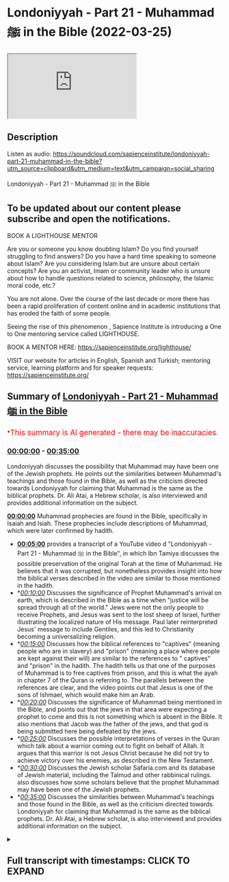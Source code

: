 # Londoniyyah - Part 21 - Muhammad ﷺ in the Bible (2022-03-25)

<iframe loading='lazy' src='https://www.youtube.com/embed/diCnJvtrpL4'></iframe>

## Description

Listen as audio: https://soundcloud.com/sapienceinstitute/londoniyyah-part-21-muhammad-in-the-bible?utm_source=clipboard&utm_medium=text&utm_campaign=social_sharing

Londoniyyah - Part 21 - Muhammad ﷺ in the Bible

To be updated about our content please subscribe and open the notifications.
----
BOOK A LIGHTHOUSE MENTOR

Are you or someone you know doubting Islam? Do you find yourself struggling to find answers?  Do you have a hard time speaking to someone about Islam?  Are you considering Islam but are unsure about certain concepts?  Are you an activist, Imam or community leader who is unsure about how to handle questions related to science, philosophy, the Islamic moral code, etc.?

You are not alone.  Over the course of the last decade or more there has been a rapid proliferation of content online and in academic institutions that has eroded the faith of some people.

Seeing the rise of  this phenomenon , Sapience Institute is introducing a One to One mentoring service called LIGHTHOUSE.

BOOK A MENTOR HERE: https://sapienceinstitute.org/lighthouse/

VISIT our website for articles in English, Spanish and Turkish; mentoring service, learning platform and for speaker requests: https://sapienceinstitute.org/

## Summary of [Londoniyyah - Part 21 - Muhammad ﷺ in the Bible](https://www.youtube.com/watch?v=diCnJvtrpL4)


*<span style="color:red; font-size:125%">This summary is AI generated - there may be inaccuracies</span>.

### [00:00:00](https://www.youtube.com/watch?v=diCnJvtrpL4&t=0) - [00:35:00](https://www.youtube.com/watch?v=diCnJvtrpL4&t=2100)

 Londoniyyah discusses the possibility that Muhammad may have been one of the Jewish prophets. He points out the similarities between Muhammad's teachings and those found in the Bible, as well as the criticism directed towards Londoniyyah for claiming that Muhammad is the same as the biblical prophets. Dr. Ali Atai, a Hebrew scholar, is also interviewed and provides additional information on the subject.

**[00:00:00](https://www.youtube.com/watch?v=diCnJvtrpL4&t=0)**  Muhammad prophecies are found in the Bible, specifically in Isaiah and Isiah. These prophecies include descriptions of Muhammad, which were later confirmed by hadith.
* **[00:05:00](https://www.youtube.com/watch?v=diCnJvtrpL4&t=300)**  provides a transcript of a YouTube video d "Londoniyyah - Part 21 - Muhammad ﷺ in the Bible", in which Ibn Tamiya discusses the possible preservation of the original Torah at the time of Muhammad. He believes that it was corrupted, but nonetheless provides insight into how the biblical verses described in the video are similar to those mentioned in the hadith.
* **[00:10:00](https://www.youtube.com/watch?v=diCnJvtrpL4&t=600)* Discusses the significance of Prophet Muhammad's arrival on earth, which is described in the Bible as a time when "justice will be spread through all of the world." Jews were not the only people to receive Prophets, and Jesus was sent to the lost sheep of Israel, further illustrating the localized nature of His message. Paul later reinterpreted Jesus' message to include Gentiles, and this led to Christianity becoming a universalizing religion.
* **[00:15:00](https://www.youtube.com/watch?v=diCnJvtrpL4&t=900)* Discusses how the biblical references to "captives" (meaning people who are in slavery) and "prison" (meaning a place where people are kept against their will) are similar to the references to " captives" and "prison" in the hadith. The hadith tells us that one of the purposes of Muhammad is to free captives from prison, and this is what the ayah in chapter 7 of the Quran is referring to. The parallels between the references are clear, and the video points out that Jesus is one of the sons of Ishmael, which would make him an Arab.
* **[00:20:00](https://www.youtube.com/watch?v=diCnJvtrpL4&t=1200)* Discusses the significance of Muhammad being mentioned in the Bible, and points out that the jews in that area were expecting a prophet to come and this is not something which is absent in the Bible. It also mentions that Jacob was the father of the jews, and that god is being submitted here being defeated by the jews.
* **[00:25:00](https://www.youtube.com/watch?v=diCnJvtrpL4&t=1500)* Discusses the possible interpretations of verses in the Quran which talk about a warrior coming out to fight on behalf of Allah. It argues that this warrior is not Jesus Christ because he did not try to achieve victory over his enemies, as described in the New Testament.
* **[00:30:00](https://www.youtube.com/watch?v=diCnJvtrpL4&t=1800)* Discusses the Jewish scholar Safaria.com and its database of Jewish material, including the Talmud and other rabbinical rulings.  also discusses how some scholars believe that the prophet Muhammad may have been one of the Jewish prophets.
* **[00:35:00](https://www.youtube.com/watch?v=diCnJvtrpL4&t=2100)* Discusses the similarities between Muhammad's teachings and those found in the Bible, as well as the criticism directed towards Londoniyyah for claiming that Muhammad is the same as the biblical prophets. Dr. Ali Atai, a Hebrew scholar, is also interviewed and provides additional information on the subject.

<details><summary><h2>Full transcript with timestamps: CLICK TO EXPAND</h2></summary>

[0:00:13](https://youtu.be/diCnJvtrpL4?t=13) how is everyone doing this is the ninth  
[0:00:15](https://youtu.be/diCnJvtrpL4?t=15) session and we're going to be talking  
[0:00:16](https://youtu.be/diCnJvtrpL4?t=16) something about something very important  
[0:00:17](https://youtu.be/diCnJvtrpL4?t=17) which is about the prophecies  
[0:00:20](https://youtu.be/diCnJvtrpL4?t=20) of  
[0:00:21](https://youtu.be/diCnJvtrpL4?t=21) the prophet  
[0:00:22](https://youtu.be/diCnJvtrpL4?t=22) muhammad that can be found in the bible  
[0:00:26](https://youtu.be/diCnJvtrpL4?t=26) before i do that i'm going to leave it  
[0:00:27](https://youtu.be/diCnJvtrpL4?t=27) to aquatic to  
[0:00:57](https://youtu.be/diCnJvtrpL4?t=57) right so in this poem  
[0:00:59](https://youtu.be/diCnJvtrpL4?t=59) uh the the  
[0:01:01](https://youtu.be/diCnJvtrpL4?t=61) the novel basically mentions the  
[0:01:03](https://youtu.be/diCnJvtrpL4?t=63) basically mentions  
[0:01:05](https://youtu.be/diCnJvtrpL4?t=65) uh  
[0:01:06](https://youtu.be/diCnJvtrpL4?t=66) which in arabic is  
[0:01:08](https://youtu.be/diCnJvtrpL4?t=68) basically the book of isaiah  
[0:01:11](https://youtu.be/diCnJvtrpL4?t=71) and the book of isaiah potentially is  
[0:01:13](https://youtu.be/diCnJvtrpL4?t=73) the most clear or clear of what we have  
[0:01:15](https://youtu.be/diCnJvtrpL4?t=75) today  
[0:01:17](https://youtu.be/diCnJvtrpL4?t=77) in uh in terms of  
[0:01:19](https://youtu.be/diCnJvtrpL4?t=79) the 42nd chapter of isaiah in terms of  
[0:01:22](https://youtu.be/diCnJvtrpL4?t=82) predictions  
[0:01:23](https://youtu.be/diCnJvtrpL4?t=83) or mentioning  
[0:01:25](https://youtu.be/diCnJvtrpL4?t=85) of a prophet that's going to come in the  
[0:01:26](https://youtu.be/diCnJvtrpL4?t=86) future  
[0:01:27](https://youtu.be/diCnJvtrpL4?t=87) and when we go through it and we will go  
[0:01:29](https://youtu.be/diCnJvtrpL4?t=89) through it it's going to be clear to us  
[0:01:31](https://youtu.be/diCnJvtrpL4?t=91) that the  
[0:01:33](https://youtu.be/diCnJvtrpL4?t=93) descriptions  
[0:01:34](https://youtu.be/diCnJvtrpL4?t=94) are of  
[0:01:35](https://youtu.be/diCnJvtrpL4?t=95) uh none other than the prophet muhammad  
[0:01:38](https://youtu.be/diCnJvtrpL4?t=98) but before we do so i think it will be  
[0:01:40](https://youtu.be/diCnJvtrpL4?t=100) befitting  
[0:01:41](https://youtu.be/diCnJvtrpL4?t=101) to have some recite  
[0:01:44](https://youtu.be/diCnJvtrpL4?t=104) chapter 7 157  
[0:01:46](https://youtu.be/diCnJvtrpL4?t=106) which is a key ayah in the quran  
[0:01:49](https://youtu.be/diCnJvtrpL4?t=109) which mentions some points which we  
[0:01:51](https://youtu.be/diCnJvtrpL4?t=111) should also pay attention to so this is  
[0:01:53](https://youtu.be/diCnJvtrpL4?t=113) chapter 7 verse 157  
[0:02:46](https://youtu.be/diCnJvtrpL4?t=166) my  
[0:02:50](https://youtu.be/diCnJvtrpL4?t=170) so i'm going to quickly read a  
[0:02:51](https://youtu.be/diCnJvtrpL4?t=171) translation of that  
[0:02:53](https://youtu.be/diCnJvtrpL4?t=173) uh they are the ones who follow the  
[0:02:55](https://youtu.be/diCnJvtrpL4?t=175) messenger the unlettered prophet  
[0:02:57](https://youtu.be/diCnJvtrpL4?t=177) whose description they found in the  
[0:02:59](https://youtu.be/diCnJvtrpL4?t=179) torah and the injil the gospel he  
[0:03:01](https://youtu.be/diCnJvtrpL4?t=181) commands them to do good and forbids  
[0:03:03](https://youtu.be/diCnJvtrpL4?t=183) them from evil permits for them what is  
[0:03:05](https://youtu.be/diCnJvtrpL4?t=185) lawful and forbids to them  
[0:03:07](https://youtu.be/diCnJvtrpL4?t=187) what is impure and relieves them from  
[0:03:09](https://youtu.be/diCnJvtrpL4?t=189) the burdens  
[0:03:11](https://youtu.be/diCnJvtrpL4?t=191) and the shackles that  
[0:03:13](https://youtu.be/diCnJvtrpL4?t=193) that  
[0:03:13](https://youtu.be/diCnJvtrpL4?t=193) bound them  
[0:03:15](https://youtu.be/diCnJvtrpL4?t=195) only those who believe in him honor and  
[0:03:17](https://youtu.be/diCnJvtrpL4?t=197) support him and follow the light sent  
[0:03:19](https://youtu.be/diCnJvtrpL4?t=199) down to him will be successful  
[0:03:24](https://youtu.be/diCnJvtrpL4?t=204) now interestingly and this is in the  
[0:03:25](https://youtu.be/diCnJvtrpL4?t=205) next slide  
[0:03:27](https://youtu.be/diCnJvtrpL4?t=207) there is actually a hadith on this  
[0:03:30](https://youtu.be/diCnJvtrpL4?t=210) matter and this hadith is in bukhari  
[0:03:33](https://youtu.be/diCnJvtrpL4?t=213) and it's narrated as you can see  
[0:03:36](https://youtu.be/diCnJvtrpL4?t=216) by  
[0:03:41](https://youtu.be/diCnJvtrpL4?t=221) as you can see here  
[0:03:43](https://youtu.be/diCnJvtrpL4?t=223) oh sorry yes  
[0:03:45](https://youtu.be/diCnJvtrpL4?t=225) and here i'm going to read the english  
[0:03:49](https://youtu.be/diCnJvtrpL4?t=229) it says  
[0:03:50](https://youtu.be/diCnJvtrpL4?t=230) that he narrates that tell me about the  
[0:03:52](https://youtu.be/diCnJvtrpL4?t=232) description of allah's messenger  
[0:03:54](https://youtu.be/diCnJvtrpL4?t=234) which is mentioned in the torah  
[0:03:57](https://youtu.be/diCnJvtrpL4?t=237) he replied yes by allah he is described  
[0:03:59](https://youtu.be/diCnJvtrpL4?t=239) in the torah with some of the qualities  
[0:04:01](https://youtu.be/diCnJvtrpL4?t=241) attributed to him in the quran as  
[0:04:04](https://youtu.be/diCnJvtrpL4?t=244) follows  
[0:04:05](https://youtu.be/diCnJvtrpL4?t=245) now bear in mind  
[0:04:07](https://youtu.be/diCnJvtrpL4?t=247) that the books that we have now the old  
[0:04:09](https://youtu.be/diCnJvtrpL4?t=249) testament or what is referred to as  
[0:04:10](https://youtu.be/diCnJvtrpL4?t=250) torah or the first five books  
[0:04:13](https://youtu.be/diCnJvtrpL4?t=253) they have undergone significant revision  
[0:04:15](https://youtu.be/diCnJvtrpL4?t=255) there has been manuscripts that have  
[0:04:17](https://youtu.be/diCnJvtrpL4?t=257) been found there have been changes that  
[0:04:19](https://youtu.be/diCnJvtrpL4?t=259) have been made and that's  
[0:04:20](https://youtu.be/diCnJvtrpL4?t=260) an open secret now it doesn't require  
[0:04:23](https://youtu.be/diCnJvtrpL4?t=263) too much discussion  
[0:04:25](https://youtu.be/diCnJvtrpL4?t=265) only someone who is a religious fanatic  
[0:04:27](https://youtu.be/diCnJvtrpL4?t=267) or blind to the evidence would think  
[0:04:29](https://youtu.be/diCnJvtrpL4?t=269) anything other than this  
[0:04:32](https://youtu.be/diCnJvtrpL4?t=272) for example the masoretic text which  
[0:04:34](https://youtu.be/diCnJvtrpL4?t=274) many of the  
[0:04:36](https://youtu.be/diCnJvtrpL4?t=276) the old testament is very much of the  
[0:04:37](https://youtu.be/diCnJvtrpL4?t=277) old testament translations are based on  
[0:04:40](https://youtu.be/diCnJvtrpL4?t=280) underwent significant transformation  
[0:04:42](https://youtu.be/diCnJvtrpL4?t=282) when they found the dead sea scrolls  
[0:04:44](https://youtu.be/diCnJvtrpL4?t=284) in  
[0:04:45](https://youtu.be/diCnJvtrpL4?t=285) the last 60 70 years whenever it was  
[0:04:46](https://youtu.be/diCnJvtrpL4?t=286) they funded as these girls and so when  
[0:04:48](https://youtu.be/diCnJvtrpL4?t=288) they now the old testament translations  
[0:04:51](https://youtu.be/diCnJvtrpL4?t=291) make a decision for what goes in and  
[0:04:53](https://youtu.be/diCnJvtrpL4?t=293) what is to be excluded from the old  
[0:04:54](https://youtu.be/diCnJvtrpL4?t=294) testament they decide whether it's going  
[0:04:56](https://youtu.be/diCnJvtrpL4?t=296) to be the masoretic text or whether it's  
[0:04:59](https://youtu.be/diCnJvtrpL4?t=299) going to be the dead sea scrolls and or  
[0:05:01](https://youtu.be/diCnJvtrpL4?t=301) if it's going to be the septuagint and  
[0:05:03](https://youtu.be/diCnJvtrpL4?t=303) for those who don't know the septuagint  
[0:05:05](https://youtu.be/diCnJvtrpL4?t=305) is a greek translation of the old  
[0:05:07](https://youtu.be/diCnJvtrpL4?t=307) testament  
[0:05:08](https://youtu.be/diCnJvtrpL4?t=308) now you may ask what was a greek  
[0:05:10](https://youtu.be/diCnJvtrpL4?t=310) translation of the old testament doing  
[0:05:12](https://youtu.be/diCnJvtrpL4?t=312) as one of the primary sources for trying  
[0:05:14](https://youtu.be/diCnJvtrpL4?t=314) to find out what the old testament is  
[0:05:17](https://youtu.be/diCnJvtrpL4?t=317) they consider it one of the most  
[0:05:19](https://youtu.be/diCnJvtrpL4?t=319) important and primary sources and in  
[0:05:22](https://youtu.be/diCnJvtrpL4?t=322) fact what they have to do is translate  
[0:05:23](https://youtu.be/diCnJvtrpL4?t=323) it into hebrew so there's a translation  
[0:05:25](https://youtu.be/diCnJvtrpL4?t=325) process  
[0:05:27](https://youtu.be/diCnJvtrpL4?t=327) and it's not inconceivable to think that  
[0:05:29](https://youtu.be/diCnJvtrpL4?t=329) they would actually prefer a septuagint  
[0:05:31](https://youtu.be/diCnJvtrpL4?t=331) translation  
[0:05:33](https://youtu.be/diCnJvtrpL4?t=333) over and above for example a dead sea  
[0:05:35](https://youtu.be/diCnJvtrpL4?t=335) manuscript translation it's that's that  
[0:05:37](https://youtu.be/diCnJvtrpL4?t=337) has happened that does happen  
[0:05:39](https://youtu.be/diCnJvtrpL4?t=339) and so many of the times you maybe a  
[0:05:41](https://youtu.be/diCnJvtrpL4?t=341) section of the bible will depend  
[0:05:44](https://youtu.be/diCnJvtrpL4?t=344) entirely on  
[0:05:45](https://youtu.be/diCnJvtrpL4?t=345) a translation of a he of of a text from  
[0:05:49](https://youtu.be/diCnJvtrpL4?t=349) the greek into the hebrew so this is the  
[0:05:51](https://youtu.be/diCnJvtrpL4?t=351) kind of thing we are dealing with  
[0:05:53](https://youtu.be/diCnJvtrpL4?t=353) we are not dealing with a book that has  
[0:05:55](https://youtu.be/diCnJvtrpL4?t=355) been preserved  
[0:05:56](https://youtu.be/diCnJvtrpL4?t=356) and so at the time of the prophet  
[0:06:02](https://youtu.be/diCnJvtrpL4?t=362) it's important to know  
[0:06:03](https://youtu.be/diCnJvtrpL4?t=363) that what they what they were reading  
[0:06:05](https://youtu.be/diCnJvtrpL4?t=365) then is different to what we're reading  
[0:06:06](https://youtu.be/diCnJvtrpL4?t=366) now and ibn tamiya believes in his hijab  
[0:06:10](https://youtu.be/diCnJvtrpL4?t=370) uh  
[0:06:11](https://youtu.be/diCnJvtrpL4?t=371) his major work on on kind of comparative  
[0:06:14](https://youtu.be/diCnJvtrpL4?t=374) religion  
[0:06:15](https://youtu.be/diCnJvtrpL4?t=375) he believes actually and this is a  
[0:06:16](https://youtu.be/diCnJvtrpL4?t=376) minority opinion  
[0:06:18](https://youtu.be/diCnJvtrpL4?t=378) it is a minority opinion that the torah  
[0:06:20](https://youtu.be/diCnJvtrpL4?t=380) in its original form was actually  
[0:06:22](https://youtu.be/diCnJvtrpL4?t=382) preserved at the time of the prophet he  
[0:06:25](https://youtu.be/diCnJvtrpL4?t=385) believes that whereas in hajjar and  
[0:06:27](https://youtu.be/diCnJvtrpL4?t=387) others they disagree with that and  
[0:06:29](https://youtu.be/diCnJvtrpL4?t=389) they show that actually it has been  
[0:06:31](https://youtu.be/diCnJvtrpL4?t=391) uh you know corrupted and so on  
[0:06:35](https://youtu.be/diCnJvtrpL4?t=395) so this is the relevance because you'd  
[0:06:36](https://youtu.be/diCnJvtrpL4?t=396) be thinking okay why why is he  
[0:06:37](https://youtu.be/diCnJvtrpL4?t=397) mentioning what's in the torah if they  
[0:06:39](https://youtu.be/diCnJvtrpL4?t=399) told us  
[0:06:40](https://youtu.be/diCnJvtrpL4?t=400) if it's corrupted  
[0:06:42](https://youtu.be/diCnJvtrpL4?t=402) there's two ways of answering that  
[0:06:43](https://youtu.be/diCnJvtrpL4?t=403) question if you go with the majority  
[0:06:44](https://youtu.be/diCnJvtrpL4?t=404) opinions because a that part of the  
[0:06:46](https://youtu.be/diCnJvtrpL4?t=406) torah would not be maharaf  
[0:06:49](https://youtu.be/diCnJvtrpL4?t=409) and or be  
[0:06:50](https://youtu.be/diCnJvtrpL4?t=410) that actually the torah would not have  
[0:06:52](https://youtu.be/diCnJvtrpL4?t=412) been muhammad couldn't see me at that  
[0:06:53](https://youtu.be/diCnJvtrpL4?t=413) time which is corrupted  
[0:06:55](https://youtu.be/diCnJvtrpL4?t=415) in either event it's not a problem for  
[0:06:57](https://youtu.be/diCnJvtrpL4?t=417) us what isn't what is interesting about  
[0:06:59](https://youtu.be/diCnJvtrpL4?t=419) this is that now you have this companion  
[0:07:03](https://youtu.be/diCnJvtrpL4?t=423) telling us what he is reading from the  
[0:07:04](https://youtu.be/diCnJvtrpL4?t=424) torah  
[0:07:05](https://youtu.be/diCnJvtrpL4?t=425) at the time of the prophet  
[0:07:10](https://youtu.be/diCnJvtrpL4?t=430) he said he replied yes by allah he is  
[0:07:12](https://youtu.be/diCnJvtrpL4?t=432) describing the torah with some of the  
[0:07:14](https://youtu.be/diCnJvtrpL4?t=434) qualities attributed to him in the quran  
[0:07:16](https://youtu.be/diCnJvtrpL4?t=436) as follows oh prophet we have sent you  
[0:07:18](https://youtu.be/diCnJvtrpL4?t=438) as a witness  
[0:07:19](https://youtu.be/diCnJvtrpL4?t=439) for allah's true religion and the giver  
[0:07:21](https://youtu.be/diCnJvtrpL4?t=441) of glad tidings  
[0:07:23](https://youtu.be/diCnJvtrpL4?t=443) to the faithful believers and of warner  
[0:07:25](https://youtu.be/diCnJvtrpL4?t=445) to the unbelievers and a guardian of the  
[0:07:27](https://youtu.be/diCnJvtrpL4?t=447) illiterates you are my slave and i am  
[0:07:30](https://youtu.be/diCnJvtrpL4?t=450) and my messenger okay  
[0:07:33](https://youtu.be/diCnJvtrpL4?t=453) i have named you el mota  
[0:07:35](https://youtu.be/diCnJvtrpL4?t=455) or the one one who depends upon allah  
[0:07:38](https://youtu.be/diCnJvtrpL4?t=458) you are neither discourteous harsh  
[0:07:41](https://youtu.be/diCnJvtrpL4?t=461) nor a noisemaker in the markets and you  
[0:07:43](https://youtu.be/diCnJvtrpL4?t=463) do not do evil to those who do evil to  
[0:07:46](https://youtu.be/diCnJvtrpL4?t=466) you but you deal with them  
[0:07:48](https://youtu.be/diCnJvtrpL4?t=468) with forgiveness  
[0:07:50](https://youtu.be/diCnJvtrpL4?t=470) and kindness  
[0:07:52](https://youtu.be/diCnJvtrpL4?t=472) allah will not let him the prophet die  
[0:07:54](https://youtu.be/diCnJvtrpL4?t=474) till he makes straight the crooked  
[0:07:55](https://youtu.be/diCnJvtrpL4?t=475) people by making them say non has the  
[0:07:58](https://youtu.be/diCnJvtrpL4?t=478) right to be worshipped by allah  
[0:08:01](https://youtu.be/diCnJvtrpL4?t=481) with which  
[0:08:02](https://youtu.be/diCnJvtrpL4?t=482) will be open blind eyes and deaf ears  
[0:08:04](https://youtu.be/diCnJvtrpL4?t=484) and enveloped hearts now interesting  
[0:08:06](https://youtu.be/diCnJvtrpL4?t=486) because  
[0:08:07](https://youtu.be/diCnJvtrpL4?t=487) we are going to read now the biblical  
[0:08:09](https://youtu.be/diCnJvtrpL4?t=489) verses  
[0:08:11](https://youtu.be/diCnJvtrpL4?t=491) and they're there in the slides but i'm  
[0:08:12](https://youtu.be/diCnJvtrpL4?t=492) going to read them  
[0:08:13](https://youtu.be/diCnJvtrpL4?t=493) myself  
[0:08:14](https://youtu.be/diCnJvtrpL4?t=494) and i want you to just think about those  
[0:08:16](https://youtu.be/diCnJvtrpL4?t=496) those are the descriptions that i  
[0:08:18](https://youtu.be/diCnJvtrpL4?t=498) mentioned the hadith whilst now we read  
[0:08:22](https://youtu.be/diCnJvtrpL4?t=502) isaiah chapter 42.  
[0:08:29](https://youtu.be/diCnJvtrpL4?t=509) here is my servant whom i uphold  
[0:08:33](https://youtu.be/diCnJvtrpL4?t=513) my chosen one in whom i delight  
[0:08:37](https://youtu.be/diCnJvtrpL4?t=517) i will put my spirit on him and he will  
[0:08:39](https://youtu.be/diCnJvtrpL4?t=519) bring justice to the nations  
[0:08:42](https://youtu.be/diCnJvtrpL4?t=522) he will not shout or cry out or raise  
[0:08:44](https://youtu.be/diCnJvtrpL4?t=524) his voice in the streets what does that  
[0:08:46](https://youtu.be/diCnJvtrpL4?t=526) remind you of  
[0:08:47](https://youtu.be/diCnJvtrpL4?t=527) the hadith  
[0:08:48](https://youtu.be/diCnJvtrpL4?t=528) we just read yeah  
[0:08:50](https://youtu.be/diCnJvtrpL4?t=530) and bear in mind also that not shouting  
[0:08:52](https://youtu.be/diCnJvtrpL4?t=532) and crying out is something which is in  
[0:08:53](https://youtu.be/diCnJvtrpL4?t=533) the quran  
[0:08:55](https://youtu.be/diCnJvtrpL4?t=535) in the ankle  
[0:08:58](https://youtu.be/diCnJvtrpL4?t=538) which is  
[0:09:00](https://youtu.be/diCnJvtrpL4?t=540) when lokman was giving advice to his son  
[0:09:02](https://youtu.be/diCnJvtrpL4?t=542) he said that the worst of voices are the  
[0:09:03](https://youtu.be/diCnJvtrpL4?t=543) voices of  
[0:09:05](https://youtu.be/diCnJvtrpL4?t=545) you know the donkeys so don't raise your  
[0:09:08](https://youtu.be/diCnJvtrpL4?t=548) voice too much don't shout  
[0:09:10](https://youtu.be/diCnJvtrpL4?t=550) don't shout out  
[0:09:14](https://youtu.be/diCnJvtrpL4?t=554) a bruised reed he will not break and a  
[0:09:17](https://youtu.be/diCnJvtrpL4?t=557) smoldering wick he will not snuff out  
[0:09:20](https://youtu.be/diCnJvtrpL4?t=560) in faithfulness he will bring forth  
[0:09:21](https://youtu.be/diCnJvtrpL4?t=561) justice  
[0:09:23](https://youtu.be/diCnJvtrpL4?t=563) he will not he will not falter or be  
[0:09:25](https://youtu.be/diCnJvtrpL4?t=565) discouraged till he establish justice on  
[0:09:28](https://youtu.be/diCnJvtrpL4?t=568) earth  
[0:09:30](https://youtu.be/diCnJvtrpL4?t=570) now this is interesting  
[0:09:32](https://youtu.be/diCnJvtrpL4?t=572) because the word  
[0:09:35](https://youtu.be/diCnJvtrpL4?t=575) in the hebrew language  
[0:09:37](https://youtu.be/diCnJvtrpL4?t=577) which means the earth  
[0:09:38](https://youtu.be/diCnJvtrpL4?t=578) it's not something specific  
[0:09:41](https://youtu.be/diCnJvtrpL4?t=581) here it's uh  
[0:09:43](https://youtu.be/diCnJvtrpL4?t=583) it's indefinite  
[0:09:45](https://youtu.be/diCnJvtrpL4?t=585) it's talking about the entire earth  
[0:09:48](https://youtu.be/diCnJvtrpL4?t=588) in fact and we know that jewish  
[0:09:50](https://youtu.be/diCnJvtrpL4?t=590) tradition says that actually  
[0:09:52](https://youtu.be/diCnJvtrpL4?t=592) prophethood was only sent to  
[0:09:54](https://youtu.be/diCnJvtrpL4?t=594) the jews  
[0:09:55](https://youtu.be/diCnJvtrpL4?t=595) so this this person who who's obviously  
[0:09:57](https://youtu.be/diCnJvtrpL4?t=597) being described here  
[0:09:59](https://youtu.be/diCnJvtrpL4?t=599) he's going to come not to the jewish  
[0:10:01](https://youtu.be/diCnJvtrpL4?t=601) people or the children of israel he's  
[0:10:02](https://youtu.be/diCnJvtrpL4?t=602) going to come to all of the world and  
[0:10:04](https://youtu.be/diCnJvtrpL4?t=604) he's going to try and spread justice  
[0:10:05](https://youtu.be/diCnJvtrpL4?t=605) through all of the world  
[0:10:07](https://youtu.be/diCnJvtrpL4?t=607) and this is extremely significant  
[0:10:10](https://youtu.be/diCnJvtrpL4?t=610) he will not be he will not falter or be  
[0:10:11](https://youtu.be/diCnJvtrpL4?t=611) discouraged till he establish  
[0:10:13](https://youtu.be/diCnJvtrpL4?t=613) establishes justice on the earth  
[0:10:15](https://youtu.be/diCnJvtrpL4?t=615) in his law the islands will put their  
[0:10:17](https://youtu.be/diCnJvtrpL4?t=617) help  
[0:10:18](https://youtu.be/diCnJvtrpL4?t=618) the islands and this is plural now  
[0:10:23](https://youtu.be/diCnJvtrpL4?t=623) this is what god the lord says he who  
[0:10:25](https://youtu.be/diCnJvtrpL4?t=625) created the heavens and the and  
[0:10:27](https://youtu.be/diCnJvtrpL4?t=627) the earth  
[0:10:29](https://youtu.be/diCnJvtrpL4?t=629) sorry he who created the heavens and  
[0:10:31](https://youtu.be/diCnJvtrpL4?t=631) stretched them out he who spread out the  
[0:10:33](https://youtu.be/diCnJvtrpL4?t=633) earth and all that comes out of it  
[0:10:35](https://youtu.be/diCnJvtrpL4?t=635) who gives breath to its people and life  
[0:10:38](https://youtu.be/diCnJvtrpL4?t=638) to those who walk on it  
[0:10:40](https://youtu.be/diCnJvtrpL4?t=640) i the lord and this kind of language is  
[0:10:41](https://youtu.be/diCnJvtrpL4?t=641) similar to what you find in the quran  
[0:10:45](https://youtu.be/diCnJvtrpL4?t=645) you know  
[0:10:49](https://youtu.be/diCnJvtrpL4?t=649) i the lord have called you in  
[0:10:51](https://youtu.be/diCnJvtrpL4?t=651) righteousness i will hold of your hand i  
[0:10:54](https://youtu.be/diCnJvtrpL4?t=654) will keep you and will make you to to be  
[0:10:57](https://youtu.be/diCnJvtrpL4?t=657) a covenant for the people and the light  
[0:10:59](https://youtu.be/diCnJvtrpL4?t=659) for the gentiles  
[0:11:01](https://youtu.be/diCnJvtrpL4?t=661) now the gentiles are non-jews  
[0:11:05](https://youtu.be/diCnJvtrpL4?t=665) very interestingly  
[0:11:09](https://youtu.be/diCnJvtrpL4?t=669) first of all all jewish prophets were  
[0:11:11](https://youtu.be/diCnJvtrpL4?t=671) not sent as gentiles they were sent to  
[0:11:13](https://youtu.be/diCnJvtrpL4?t=673) the children of israel  
[0:11:15](https://youtu.be/diCnJvtrpL4?t=675) but even jesus for the for christians  
[0:11:17](https://youtu.be/diCnJvtrpL4?t=677) who want to say this is about jesus  
[0:11:19](https://youtu.be/diCnJvtrpL4?t=679) he wasn't sent to the gentiles he  
[0:11:22](https://youtu.be/diCnJvtrpL4?t=682) himself stated that he was sent to the  
[0:11:24](https://youtu.be/diCnJvtrpL4?t=684) lost sheep of israel a very famous  
[0:11:26](https://youtu.be/diCnJvtrpL4?t=686) narration i'm not sure if any of you  
[0:11:27](https://youtu.be/diCnJvtrpL4?t=687) know it and you should know this  
[0:11:28](https://youtu.be/diCnJvtrpL4?t=688) narration  
[0:11:30](https://youtu.be/diCnJvtrpL4?t=690) because it  
[0:11:31](https://youtu.be/diCnJvtrpL4?t=691) it's it's it's actually  
[0:11:33](https://youtu.be/diCnJvtrpL4?t=693) and we would say this definitely didn't  
[0:11:35](https://youtu.be/diCnJvtrpL4?t=695) happen  
[0:11:37](https://youtu.be/diCnJvtrpL4?t=697) but this indicates racism and  
[0:11:38](https://youtu.be/diCnJvtrpL4?t=698) discrimination  
[0:11:40](https://youtu.be/diCnJvtrpL4?t=700) uh a canaanite woman came to jesus  
[0:11:44](https://youtu.be/diCnJvtrpL4?t=704) in the bible the new testament now  
[0:11:47](https://youtu.be/diCnJvtrpL4?t=707) and she asked him to heal her  
[0:11:49](https://youtu.be/diCnJvtrpL4?t=709) and he says he doesn't he called her a  
[0:11:51](https://youtu.be/diCnJvtrpL4?t=711) dog basically  
[0:11:53](https://youtu.be/diCnJvtrpL4?t=713) you know  
[0:11:55](https://youtu.be/diCnJvtrpL4?t=715) after she begged him a little bit more  
[0:11:56](https://youtu.be/diCnJvtrpL4?t=716) he healed her  
[0:11:59](https://youtu.be/diCnJvtrpL4?t=719) and they say well that abra gets the  
[0:12:00](https://youtu.be/diCnJvtrpL4?t=720) first thing it doesn't abrogate anything  
[0:12:01](https://youtu.be/diCnJvtrpL4?t=721) he still called her a dog because she  
[0:12:03](https://youtu.be/diCnJvtrpL4?t=723) was a gentile she wasn't a jew  
[0:12:05](https://youtu.be/diCnJvtrpL4?t=725) and you could look at  
[0:12:06](https://youtu.be/diCnJvtrpL4?t=726) this very famous verse  
[0:12:09](https://youtu.be/diCnJvtrpL4?t=729) and jesus in the new testament said do  
[0:12:11](https://youtu.be/diCnJvtrpL4?t=731) not go in the way of the gentiles  
[0:12:13](https://youtu.be/diCnJvtrpL4?t=733) for i was only sent to the lost sheep of  
[0:12:15](https://youtu.be/diCnJvtrpL4?t=735) israel  
[0:12:16](https://youtu.be/diCnJvtrpL4?t=736) very clear and decisive verse it's only  
[0:12:19](https://youtu.be/diCnJvtrpL4?t=739) really  
[0:12:20](https://youtu.be/diCnJvtrpL4?t=740) when you look at the history of  
[0:12:22](https://youtu.be/diCnJvtrpL4?t=742) christianity  
[0:12:23](https://youtu.be/diCnJvtrpL4?t=743) when did christianity become a  
[0:12:24](https://youtu.be/diCnJvtrpL4?t=744) universalizing religion  
[0:12:27](https://youtu.be/diCnJvtrpL4?t=747) it became a universalizing religion  
[0:12:29](https://youtu.be/diCnJvtrpL4?t=749) when paul  
[0:12:30](https://youtu.be/diCnJvtrpL4?t=750) had an interpretation  
[0:12:32](https://youtu.be/diCnJvtrpL4?t=752) of christianity  
[0:12:34](https://youtu.be/diCnJvtrpL4?t=754) which was universalizing which was  
[0:12:37](https://youtu.be/diCnJvtrpL4?t=757) we'll go to the gentiles and so on  
[0:12:40](https://youtu.be/diCnJvtrpL4?t=760) but i'm not sure if you guys know who  
[0:12:42](https://youtu.be/diCnJvtrpL4?t=762) james is who knows who james is  
[0:12:43](https://youtu.be/diCnJvtrpL4?t=763) according to christians  
[0:12:46](https://youtu.be/diCnJvtrpL4?t=766) yeah the brother of jesus christ they  
[0:12:48](https://youtu.be/diCnJvtrpL4?t=768) believe he's the brother of jesus christ  
[0:12:50](https://youtu.be/diCnJvtrpL4?t=770) and james if you look at  
[0:12:53](https://youtu.be/diCnJvtrpL4?t=773) the books of  
[0:12:55](https://youtu.be/diCnJvtrpL4?t=775) he was supposedly written and so on  
[0:12:57](https://youtu.be/diCnJvtrpL4?t=777) he was firmly on the old covenant he  
[0:12:59](https://youtu.be/diCnJvtrpL4?t=779) firmly believed in the law or the jews  
[0:13:02](https://youtu.be/diCnJvtrpL4?t=782) today called the halacha he firmly  
[0:13:04](https://youtu.be/diCnJvtrpL4?t=784) believed in all that in fact  
[0:13:05](https://youtu.be/diCnJvtrpL4?t=785) he  
[0:13:06](https://youtu.be/diCnJvtrpL4?t=786) and we can go into this but he tested  
[0:13:08](https://youtu.be/diCnJvtrpL4?t=788) paul himself  
[0:13:11](https://youtu.be/diCnJvtrpL4?t=791) about things like circumcision i mean  
[0:13:12](https://youtu.be/diCnJvtrpL4?t=792) they were fighting each other for a  
[0:13:13](https://youtu.be/diCnJvtrpL4?t=793) circumcision  
[0:13:14](https://youtu.be/diCnJvtrpL4?t=794) you know he tested paul to see if he in  
[0:13:17](https://youtu.be/diCnJvtrpL4?t=797) fact believed in the law  
[0:13:19](https://youtu.be/diCnJvtrpL4?t=799) and paul  
[0:13:20](https://youtu.be/diCnJvtrpL4?t=800) replied that yes he believes in the law  
[0:13:22](https://youtu.be/diCnJvtrpL4?t=802) he believed that you know and he was he  
[0:13:24](https://youtu.be/diCnJvtrpL4?t=804) was lying actually because when you look  
[0:13:26](https://youtu.be/diCnJvtrpL4?t=806) at his books there's 13 books in the new  
[0:13:28](https://youtu.be/diCnJvtrpL4?t=808) testament attributed to paul  
[0:13:30](https://youtu.be/diCnJvtrpL4?t=810) all of them indicate that he wasn't he  
[0:13:31](https://youtu.be/diCnJvtrpL4?t=811) doesn't believe he believes in a new  
[0:13:33](https://youtu.be/diCnJvtrpL4?t=813) covenant he believes that jesus  
[0:13:36](https://youtu.be/diCnJvtrpL4?t=816) the fact that he died for the sins  
[0:13:38](https://youtu.be/diCnJvtrpL4?t=818) of humanity means that we don't have to  
[0:13:40](https://youtu.be/diCnJvtrpL4?t=820) abide by that law so he pretended  
[0:13:43](https://youtu.be/diCnJvtrpL4?t=823) when he was in front of james  
[0:13:45](https://youtu.be/diCnJvtrpL4?t=825) to abide by the law but when  
[0:13:47](https://youtu.be/diCnJvtrpL4?t=827) in his own teachings  
[0:13:50](https://youtu.be/diCnJvtrpL4?t=830) he uh  
[0:13:52](https://youtu.be/diCnJvtrpL4?t=832) he didn't abide by the law so the  
[0:13:53](https://youtu.be/diCnJvtrpL4?t=833) universalizing message of christianity  
[0:13:57](https://youtu.be/diCnJvtrpL4?t=837) was partly because of paul and then  
[0:14:00](https://youtu.be/diCnJvtrpL4?t=840) because of the roman empire when they  
[0:14:02](https://youtu.be/diCnJvtrpL4?t=842) when they took on christianity it  
[0:14:03](https://youtu.be/diCnJvtrpL4?t=843) couldn't be a localized religion for the  
[0:14:04](https://youtu.be/diCnJvtrpL4?t=844) jews it had to be something which was  
[0:14:06](https://youtu.be/diCnJvtrpL4?t=846) universalized for everyone otherwise  
[0:14:08](https://youtu.be/diCnJvtrpL4?t=848) policy could not be extracted from it  
[0:14:10](https://youtu.be/diCnJvtrpL4?t=850) and unity unity cannot be made from it  
[0:14:13](https://youtu.be/diCnJvtrpL4?t=853) but if you look at the explicit verses  
[0:14:17](https://youtu.be/diCnJvtrpL4?t=857) of the uh  
[0:14:19](https://youtu.be/diCnJvtrpL4?t=859) of of the bible you can easily make a  
[0:14:21](https://youtu.be/diCnJvtrpL4?t=861) case  
[0:14:22](https://youtu.be/diCnJvtrpL4?t=862) for the localized nature of the message  
[0:14:24](https://youtu.be/diCnJvtrpL4?t=864) of jesus himself do not go in the way of  
[0:14:27](https://youtu.be/diCnJvtrpL4?t=867) you know the gentiles for i was only  
[0:14:29](https://youtu.be/diCnJvtrpL4?t=869) sent to the lost sheep of israel  
[0:14:31](https://youtu.be/diCnJvtrpL4?t=871) but the fact that this is not jesus will  
[0:14:33](https://youtu.be/diCnJvtrpL4?t=873) become even more clear  
[0:14:35](https://youtu.be/diCnJvtrpL4?t=875) in the verses that follow  
[0:14:37](https://youtu.be/diCnJvtrpL4?t=877) he stated i the lord  
[0:14:40](https://youtu.be/diCnJvtrpL4?t=880) have called you in righteousness  
[0:14:42](https://youtu.be/diCnJvtrpL4?t=882) i will take hold of your hand i will  
[0:14:44](https://youtu.be/diCnJvtrpL4?t=884) keep you and will make you  
[0:14:46](https://youtu.be/diCnJvtrpL4?t=886) to be a covenant for the people and the  
[0:14:49](https://youtu.be/diCnJvtrpL4?t=889) light for the gentiles  
[0:14:50](https://youtu.be/diCnJvtrpL4?t=890) to open the to open eyes that's our  
[0:14:53](https://youtu.be/diCnJvtrpL4?t=893) blind and what does that remind you of  
[0:14:56](https://youtu.be/diCnJvtrpL4?t=896) to open eyes that are blind the  
[0:14:57](https://youtu.be/diCnJvtrpL4?t=897) christians will say this is you know  
[0:14:59](https://youtu.be/diCnJvtrpL4?t=899) this is jesus but what did we see in the  
[0:15:01](https://youtu.be/diCnJvtrpL4?t=901) hadith  
[0:15:02](https://youtu.be/diCnJvtrpL4?t=902) we saw this exact terminology  
[0:15:05](https://youtu.be/diCnJvtrpL4?t=905) who remembers what the hadith said  
[0:15:07](https://youtu.be/diCnJvtrpL4?t=907) yeah um  
[0:15:09](https://youtu.be/diCnJvtrpL4?t=909) which will be opened blind eyes and  
[0:15:11](https://youtu.be/diCnJvtrpL4?t=911) death is and enveloped hearts  
[0:15:16](https://youtu.be/diCnJvtrpL4?t=916) exactly to open eyes  
[0:15:19](https://youtu.be/diCnJvtrpL4?t=919) that are blind  
[0:15:21](https://youtu.be/diCnJvtrpL4?t=921) to free captives from prison and to  
[0:15:24](https://youtu.be/diCnJvtrpL4?t=924) release them from the dungeon what does  
[0:15:27](https://youtu.be/diCnJvtrpL4?t=927) that remind you of  
[0:15:31](https://youtu.be/diCnJvtrpL4?t=931) not the hadith but something even  
[0:15:38](https://youtu.be/diCnJvtrpL4?t=938) clearer this this sentence here says  
[0:15:43](https://youtu.be/diCnJvtrpL4?t=943) to free captives from prison  
[0:15:50](https://youtu.be/diCnJvtrpL4?t=950) say again slavery  
[0:15:52](https://youtu.be/diCnJvtrpL4?t=952) this is captive so it could be uh yeah  
[0:15:55](https://youtu.be/diCnJvtrpL4?t=955) any prisoners  
[0:15:56](https://youtu.be/diCnJvtrpL4?t=956) uh the congress  
[0:15:59](https://youtu.be/diCnJvtrpL4?t=959) no  
[0:15:59](https://youtu.be/diCnJvtrpL4?t=959) what did we just read in the beginning  
[0:16:01](https://youtu.be/diCnJvtrpL4?t=961) of the uh  
[0:16:02](https://youtu.be/diCnJvtrpL4?t=962) thing  
[0:16:03](https://youtu.be/diCnJvtrpL4?t=963) in the surah in chapter 7 157  
[0:16:08](https://youtu.be/diCnJvtrpL4?t=968) can you go back to that  
[0:16:09](https://youtu.be/diCnJvtrpL4?t=969) can you go back to the translation of  
[0:16:11](https://youtu.be/diCnJvtrpL4?t=971) that  
[0:16:19](https://youtu.be/diCnJvtrpL4?t=979) okay yeah  
[0:16:33](https://youtu.be/diCnJvtrpL4?t=993) how is that  
[0:16:35](https://youtu.be/diCnJvtrpL4?t=995) and translated them from the burdens and  
[0:16:37](https://youtu.be/diCnJvtrpL4?t=997) the shackles that bound them beautiful  
[0:16:39](https://youtu.be/diCnJvtrpL4?t=999) so they were imprisoned they were in  
[0:16:41](https://youtu.be/diCnJvtrpL4?t=1001) shackles and then  
[0:16:43](https://youtu.be/diCnJvtrpL4?t=1003) they were made free from those shackles  
[0:16:45](https://youtu.be/diCnJvtrpL4?t=1005) so what do we find here we find here it  
[0:16:47](https://youtu.be/diCnJvtrpL4?t=1007) says  
[0:16:48](https://youtu.be/diCnJvtrpL4?t=1008) to open the eyes that are blind which is  
[0:16:49](https://youtu.be/diCnJvtrpL4?t=1009) in the hadith to free captives from  
[0:16:51](https://youtu.be/diCnJvtrpL4?t=1011) prison meaning to release them from the  
[0:16:53](https://youtu.be/diCnJvtrpL4?t=1013) shackles and release them from the  
[0:16:54](https://youtu.be/diCnJvtrpL4?t=1014) dungeon  
[0:16:56](https://youtu.be/diCnJvtrpL4?t=1016) okay so this is not okay there's not an  
[0:16:57](https://youtu.be/diCnJvtrpL4?t=1017) actual dungeon this metaphoric speech  
[0:17:02](https://youtu.be/diCnJvtrpL4?t=1022) those who sit in darkness so if if those  
[0:17:04](https://youtu.be/diCnJvtrpL4?t=1024) who are sitting in darkness that must  
[0:17:06](https://youtu.be/diCnJvtrpL4?t=1026) mean that the person that is coming must  
[0:17:08](https://youtu.be/diCnJvtrpL4?t=1028) be coming with what  
[0:17:10](https://youtu.be/diCnJvtrpL4?t=1030) like and what does the ayah continue to  
[0:17:12](https://youtu.be/diCnJvtrpL4?t=1032) say  
[0:17:26](https://youtu.be/diCnJvtrpL4?t=1046) right so so the following these people  
[0:17:28](https://youtu.be/diCnJvtrpL4?t=1048) that are in darkness in the dungeons are  
[0:17:30](https://youtu.be/diCnJvtrpL4?t=1050) now following a light  
[0:17:32](https://youtu.be/diCnJvtrpL4?t=1052) so the ayah is there  
[0:17:34](https://youtu.be/diCnJvtrpL4?t=1054) the hadith is that and now you have this  
[0:17:36](https://youtu.be/diCnJvtrpL4?t=1056) can you see the parallel so far  
[0:17:40](https://youtu.be/diCnJvtrpL4?t=1060) but the parallels become even more  
[0:17:42](https://youtu.be/diCnJvtrpL4?t=1062) clear when we continue he continues i am  
[0:17:46](https://youtu.be/diCnJvtrpL4?t=1066) the lord that is my name i will not give  
[0:17:49](https://youtu.be/diCnJvtrpL4?t=1069) my glory to another or praise to idols  
[0:17:52](https://youtu.be/diCnJvtrpL4?t=1072) see the former things that have taken  
[0:17:53](https://youtu.be/diCnJvtrpL4?t=1073) place and new things i declare  
[0:17:55](https://youtu.be/diCnJvtrpL4?t=1075) before they spring  
[0:17:57](https://youtu.be/diCnJvtrpL4?t=1077) into being so if before they speak into  
[0:17:59](https://youtu.be/diCnJvtrpL4?t=1079) being means this is about the present or  
[0:18:00](https://youtu.be/diCnJvtrpL4?t=1080) the future  
[0:18:02](https://youtu.be/diCnJvtrpL4?t=1082) future because this i announce them to  
[0:18:05](https://youtu.be/diCnJvtrpL4?t=1085) you he's going to announce the future  
[0:18:07](https://youtu.be/diCnJvtrpL4?t=1087) sing to the lord a new song  
[0:18:11](https://youtu.be/diCnJvtrpL4?t=1091) his praise from the ends of the earth  
[0:18:13](https://youtu.be/diCnJvtrpL4?t=1093) you who go down to the sea and all that  
[0:18:16](https://youtu.be/diCnJvtrpL4?t=1096) is in it  
[0:18:17](https://youtu.be/diCnJvtrpL4?t=1097) you islands and all who live in them  
[0:18:19](https://youtu.be/diCnJvtrpL4?t=1099) let the desert and its towns raise their  
[0:18:22](https://youtu.be/diCnJvtrpL4?t=1102) voices let the settlements where kedar  
[0:18:25](https://youtu.be/diCnJvtrpL4?t=1105) lives rejoice  
[0:18:27](https://youtu.be/diCnJvtrpL4?t=1107) now in the bible  
[0:18:30](https://youtu.be/diCnJvtrpL4?t=1110) and you'll see this from your slides  
[0:18:32](https://youtu.be/diCnJvtrpL4?t=1112) it's clear who kedar is who is kedar  
[0:18:36](https://youtu.be/diCnJvtrpL4?t=1116) jesus yeah he's one of the sons of  
[0:18:38](https://youtu.be/diCnJvtrpL4?t=1118) ishmael right  
[0:18:40](https://youtu.be/diCnJvtrpL4?t=1120) so he can't be one  
[0:18:43](https://youtu.be/diCnJvtrpL4?t=1123) he can't be jewish it's finished  
[0:18:46](https://youtu.be/diCnJvtrpL4?t=1126) he must be wha  
[0:18:49](https://youtu.be/diCnJvtrpL4?t=1129) he's an arab  
[0:18:50](https://youtu.be/diCnJvtrpL4?t=1130) ishmael is the father of all of the  
[0:18:52](https://youtu.be/diCnJvtrpL4?t=1132) arabs  
[0:18:53](https://youtu.be/diCnJvtrpL4?t=1133) now i'm going to read to you exactly  
[0:18:55](https://youtu.be/diCnJvtrpL4?t=1135) what it says in the bible so  
[0:18:57](https://youtu.be/diCnJvtrpL4?t=1137) this is not  
[0:18:58](https://youtu.be/diCnJvtrpL4?t=1138) telling you  
[0:18:59](https://youtu.be/diCnJvtrpL4?t=1139) this is  
[0:19:03](https://youtu.be/diCnJvtrpL4?t=1143) genesis chapter 25 verse 13.  
[0:19:07](https://youtu.be/diCnJvtrpL4?t=1147) and these are the names of the sons of  
[0:19:09](https://youtu.be/diCnJvtrpL4?t=1149) ishmael by their names according to  
[0:19:11](https://youtu.be/diCnJvtrpL4?t=1151) their generation the first born of  
[0:19:13](https://youtu.be/diCnJvtrpL4?t=1153) ishmael  
[0:19:14](https://youtu.be/diCnJvtrpL4?t=1154) and then  
[0:19:16](https://youtu.be/diCnJvtrpL4?t=1156) nebajoth  
[0:19:18](https://youtu.be/diCnJvtrpL4?t=1158) pronounced his name and kedar and adbil  
[0:19:21](https://youtu.be/diCnJvtrpL4?t=1161) and mibsam  
[0:19:23](https://youtu.be/diCnJvtrpL4?t=1163) so these are the names of who the sons  
[0:19:25](https://youtu.be/diCnJvtrpL4?t=1165) of ishmael it's made  
[0:19:27](https://youtu.be/diCnJvtrpL4?t=1167) okay  
[0:19:28](https://youtu.be/diCnJvtrpL4?t=1168) now where are they  
[0:19:30](https://youtu.be/diCnJvtrpL4?t=1170) well the bible tells us ezekiel chapter  
[0:19:32](https://youtu.be/diCnJvtrpL4?t=1172) 27 verse 21  
[0:19:34](https://youtu.be/diCnJvtrpL4?t=1174) the arabians and the princes of kedar  
[0:19:37](https://youtu.be/diCnJvtrpL4?t=1177) sent merchants to trade lambs and rams  
[0:19:39](https://youtu.be/diCnJvtrpL4?t=1179) and mail goats in exchange for your  
[0:19:41](https://youtu.be/diCnJvtrpL4?t=1181) goods  
[0:19:42](https://youtu.be/diCnJvtrpL4?t=1182) so they are located in arabia  
[0:19:45](https://youtu.be/diCnJvtrpL4?t=1185) so you have these people that are  
[0:19:47](https://youtu.be/diCnJvtrpL4?t=1187) located in arabia who are arabs  
[0:19:50](https://youtu.be/diCnJvtrpL4?t=1190) and of all of the nations the canaanites  
[0:19:52](https://youtu.be/diCnJvtrpL4?t=1192) here malik every single nation that the  
[0:19:54](https://youtu.be/diCnJvtrpL4?t=1194) bible mentions which  
[0:19:56](https://youtu.be/diCnJvtrpL4?t=1196) could be i don't know in the dozens yeah  
[0:19:59](https://youtu.be/diCnJvtrpL4?t=1199) in this very verse  
[0:20:02](https://youtu.be/diCnJvtrpL4?t=1202) it mentions kedar the arabs  
[0:20:07](https://youtu.be/diCnJvtrpL4?t=1207) how significant is that  
[0:20:12](https://youtu.be/diCnJvtrpL4?t=1212) that's extremely significant i mean no  
[0:20:14](https://youtu.be/diCnJvtrpL4?t=1214) and this is so decisive  
[0:20:17](https://youtu.be/diCnJvtrpL4?t=1217) that it will  
[0:20:19](https://youtu.be/diCnJvtrpL4?t=1219) have an impact on someone who truly  
[0:20:21](https://youtu.be/diCnJvtrpL4?t=1221) believes in this book  
[0:20:22](https://youtu.be/diCnJvtrpL4?t=1222) how could it not  
[0:20:24](https://youtu.be/diCnJvtrpL4?t=1224) it's literally talking about which other  
[0:20:26](https://youtu.be/diCnJvtrpL4?t=1226) arab  
[0:20:27](https://youtu.be/diCnJvtrpL4?t=1227) came to the arabian peninsula and did  
[0:20:30](https://youtu.be/diCnJvtrpL4?t=1230) any of these things  
[0:20:31](https://youtu.be/diCnJvtrpL4?t=1231) let alone all of these things and  
[0:20:34](https://youtu.be/diCnJvtrpL4?t=1234) claimed prophethood  
[0:20:37](https://youtu.be/diCnJvtrpL4?t=1237) and was followed  
[0:20:39](https://youtu.be/diCnJvtrpL4?t=1239) not just that he was actually followed  
[0:20:41](https://youtu.be/diCnJvtrpL4?t=1241) not muslim  
[0:20:42](https://youtu.be/diCnJvtrpL4?t=1242) who was not followed then  
[0:20:44](https://youtu.be/diCnJvtrpL4?t=1244) relegated to the trash heap of history  
[0:20:51](https://youtu.be/diCnJvtrpL4?t=1251) let the people of selah sing for joy and  
[0:20:52](https://youtu.be/diCnJvtrpL4?t=1252) let them shout from the mountaintops  
[0:20:55](https://youtu.be/diCnJvtrpL4?t=1255) many have said sella here  
[0:20:57](https://youtu.be/diCnJvtrpL4?t=1257) is talking about the mountains in medina  
[0:21:00](https://youtu.be/diCnJvtrpL4?t=1260) which are actually called salah  
[0:21:02](https://youtu.be/diCnJvtrpL4?t=1262) now what is really interesting is that  
[0:21:04](https://youtu.be/diCnJvtrpL4?t=1264) you know if you read the seerah you'll  
[0:21:05](https://youtu.be/diCnJvtrpL4?t=1265) find that the  
[0:21:07](https://youtu.be/diCnJvtrpL4?t=1267) the jews in that area they have actually  
[0:21:10](https://youtu.be/diCnJvtrpL4?t=1270) gone to that area  
[0:21:12](https://youtu.be/diCnJvtrpL4?t=1272) because  
[0:21:13](https://youtu.be/diCnJvtrpL4?t=1273) they were expecting  
[0:21:15](https://youtu.be/diCnJvtrpL4?t=1275) a prophet to come  
[0:21:21](https://youtu.be/diCnJvtrpL4?t=1281) and this is not something which is  
[0:21:22](https://youtu.be/diCnJvtrpL4?t=1282) absent in the bible  
[0:21:25](https://youtu.be/diCnJvtrpL4?t=1285) in the very book of isaiah and i forget  
[0:21:27](https://youtu.be/diCnJvtrpL4?t=1287) the exact reference we can get it yeah  
[0:21:29](https://youtu.be/diCnJvtrpL4?t=1289) they were expecting a profit to come  
[0:21:31](https://youtu.be/diCnJvtrpL4?t=1291) from the quote-unquote thickets of  
[0:21:33](https://youtu.be/diCnJvtrpL4?t=1293) arabia  
[0:21:34](https://youtu.be/diCnJvtrpL4?t=1294) the thickets of arabia  
[0:21:36](https://youtu.be/diCnJvtrpL4?t=1296) so why is it the jews went to arabia  
[0:21:38](https://youtu.be/diCnJvtrpL4?t=1298) anyway they went there according to the  
[0:21:40](https://youtu.be/diCnJvtrpL4?t=1300) seerah  
[0:21:41](https://youtu.be/diCnJvtrpL4?t=1301) because they wanted they were expecting  
[0:21:42](https://youtu.be/diCnJvtrpL4?t=1302) a prophet i was going to come in the  
[0:21:43](https://youtu.be/diCnJvtrpL4?t=1303) future  
[0:21:44](https://youtu.be/diCnJvtrpL4?t=1304) the bible actually mentions  
[0:21:46](https://youtu.be/diCnJvtrpL4?t=1306) it gives them that  
[0:21:47](https://youtu.be/diCnJvtrpL4?t=1307) that indication and if you if you read  
[0:21:49](https://youtu.be/diCnJvtrpL4?t=1309) the story of  
[0:21:51](https://youtu.be/diCnJvtrpL4?t=1311) uh for example  
[0:21:55](https://youtu.be/diCnJvtrpL4?t=1315) who is safiya's father actually one of  
[0:21:57](https://youtu.be/diCnJvtrpL4?t=1317) the prophet's wives who's a jew  
[0:22:00](https://youtu.be/diCnJvtrpL4?t=1320) ethnically jewish  
[0:22:03](https://youtu.be/diCnJvtrpL4?t=1323) and she had that dream  
[0:22:04](https://youtu.be/diCnJvtrpL4?t=1324) why did he get so angry  
[0:22:06](https://youtu.be/diCnJvtrpL4?t=1326) do you remember that dream she had a  
[0:22:08](https://youtu.be/diCnJvtrpL4?t=1328) dream that basically the  
[0:22:10](https://youtu.be/diCnJvtrpL4?t=1330) i think it was the son of the moon you  
[0:22:12](https://youtu.be/diCnJvtrpL4?t=1332) know came into our house and  
[0:22:14](https://youtu.be/diCnJvtrpL4?t=1334) and he he hit her he abused her like you  
[0:22:17](https://youtu.be/diCnJvtrpL4?t=1337) beating her up slapped her in her face  
[0:22:20](https://youtu.be/diCnJvtrpL4?t=1340) he understood interpreted the dreamers  
[0:22:22](https://youtu.be/diCnJvtrpL4?t=1342) the prophet is going to  
[0:22:24](https://youtu.be/diCnJvtrpL4?t=1344) come and he interprets the dreamers it's  
[0:22:26](https://youtu.be/diCnJvtrpL4?t=1346) not going to be a jew either  
[0:22:28](https://youtu.be/diCnJvtrpL4?t=1348) so because he was able to interpret the  
[0:22:29](https://youtu.be/diCnJvtrpL4?t=1349) dream in that way  
[0:22:30](https://youtu.be/diCnJvtrpL4?t=1350) he he got immediately triggered and he  
[0:22:33](https://youtu.be/diCnJvtrpL4?t=1353) abused his daughter he slapped him  
[0:22:36](https://youtu.be/diCnJvtrpL4?t=1356) which shows that these jewish people  
[0:22:39](https://youtu.be/diCnJvtrpL4?t=1359) this is just one of many stories by the  
[0:22:40](https://youtu.be/diCnJvtrpL4?t=1360) way they they knew  
[0:22:42](https://youtu.be/diCnJvtrpL4?t=1362) that the prophet because their bible  
[0:22:44](https://youtu.be/diCnJvtrpL4?t=1364) tells them i mean not their bible but  
[0:22:46](https://youtu.be/diCnJvtrpL4?t=1366) the old testament the the hebrew bible  
[0:22:49](https://youtu.be/diCnJvtrpL4?t=1369) the torah whether it was preserved or  
[0:22:51](https://youtu.be/diCnJvtrpL4?t=1371) not at that time  
[0:22:52](https://youtu.be/diCnJvtrpL4?t=1372) whatever it was it told them that  
[0:22:56](https://youtu.be/diCnJvtrpL4?t=1376) that it was going to be in the thickets  
[0:22:57](https://youtu.be/diCnJvtrpL4?t=1377) of arabia maybe they were hoping it  
[0:22:59](https://youtu.be/diCnJvtrpL4?t=1379) would be a jew just like them  
[0:23:01](https://youtu.be/diCnJvtrpL4?t=1381) because a lot of it is tribal remember  
[0:23:04](https://youtu.be/diCnJvtrpL4?t=1384) this old testament describes ismail as a  
[0:23:07](https://youtu.be/diCnJvtrpL4?t=1387) wild man  
[0:23:11](https://youtu.be/diCnJvtrpL4?t=1391) you can easily see with all due respect  
[0:23:14](https://youtu.be/diCnJvtrpL4?t=1394) and i have no problem saying this the  
[0:23:16](https://youtu.be/diCnJvtrpL4?t=1396) racism in this book  
[0:23:19](https://youtu.be/diCnJvtrpL4?t=1399) yeah because they depict  
[0:23:22](https://youtu.be/diCnJvtrpL4?t=1402) for tribal reasons  
[0:23:23](https://youtu.be/diCnJvtrpL4?t=1403) they depict uh you know the arabians  
[0:23:27](https://youtu.be/diCnJvtrpL4?t=1407) as such and such and  
[0:23:29](https://youtu.be/diCnJvtrpL4?t=1409) they depict  
[0:23:30](https://youtu.be/diCnJvtrpL4?t=1410) the the jews as such and such  
[0:23:32](https://youtu.be/diCnJvtrpL4?t=1412) it's it's clear  
[0:23:35](https://youtu.be/diCnJvtrpL4?t=1415) the issues here  
[0:23:37](https://youtu.be/diCnJvtrpL4?t=1417) and second secondarily like ismail is a  
[0:23:40](https://youtu.be/diCnJvtrpL4?t=1420) wild man yeah  
[0:23:42](https://youtu.be/diCnJvtrpL4?t=1422) but not just this  
[0:23:44](https://youtu.be/diCnJvtrpL4?t=1424) the way that they subject god  
[0:23:47](https://youtu.be/diCnJvtrpL4?t=1427) whoever the  
[0:23:48](https://youtu.be/diCnJvtrpL4?t=1428) harifa corrupted this book  
[0:23:50](https://youtu.be/diCnJvtrpL4?t=1430) to a subordinate position respective to  
[0:23:53](https://youtu.be/diCnJvtrpL4?t=1433) their tribe is clear  
[0:23:55](https://youtu.be/diCnJvtrpL4?t=1435) god repented to israel can you imagine  
[0:23:57](https://youtu.be/diCnJvtrpL4?t=1437) that's a biblical verse god repented to  
[0:24:00](https://youtu.be/diCnJvtrpL4?t=1440) israel  
[0:24:01](https://youtu.be/diCnJvtrpL4?t=1441) you know the almighty god repented to  
[0:24:03](https://youtu.be/diCnJvtrpL4?t=1443) israel  
[0:24:04](https://youtu.be/diCnJvtrpL4?t=1444) god wrestled jacob and he lost the  
[0:24:07](https://youtu.be/diCnJvtrpL4?t=1447) wrestling match  
[0:24:09](https://youtu.be/diCnJvtrpL4?t=1449) what kind of thing is this okay it's a  
[0:24:10](https://youtu.be/diCnJvtrpL4?t=1450) metaphor okay it was the angel but it's  
[0:24:12](https://youtu.be/diCnJvtrpL4?t=1452) just what kind of metaphor is this  
[0:24:14](https://youtu.be/diCnJvtrpL4?t=1454) anyway  
[0:24:15](https://youtu.be/diCnJvtrpL4?t=1455) jacob obviously is the father of jews so  
[0:24:18](https://youtu.be/diCnJvtrpL4?t=1458) god is being submitted here being  
[0:24:21](https://youtu.be/diCnJvtrpL4?t=1461) defeated here the imagery whether it's  
[0:24:22](https://youtu.be/diCnJvtrpL4?t=1462) metaphorical otherwise  
[0:24:24](https://youtu.be/diCnJvtrpL4?t=1464) he's being defeated by the jewish super  
[0:24:27](https://youtu.be/diCnJvtrpL4?t=1467) tribe  
[0:24:29](https://youtu.be/diCnJvtrpL4?t=1469) and  
[0:24:30](https://youtu.be/diCnJvtrpL4?t=1470) and god is being forced to repent to  
[0:24:32](https://youtu.be/diCnJvtrpL4?t=1472) this jewish super tribe and so you can  
[0:24:35](https://youtu.be/diCnJvtrpL4?t=1475) see it's like any anyone who knows a  
[0:24:36](https://youtu.be/diCnJvtrpL4?t=1476) tribal society knows how important tribe  
[0:24:39](https://youtu.be/diCnJvtrpL4?t=1479) is and so imagine now they have to  
[0:24:41](https://youtu.be/diCnJvtrpL4?t=1481) contend with the fact that this last  
[0:24:43](https://youtu.be/diCnJvtrpL4?t=1483) prophet that's going to come that's  
[0:24:44](https://youtu.be/diCnJvtrpL4?t=1484) mentioned in their book is actually from  
[0:24:46](https://youtu.be/diCnJvtrpL4?t=1486) the other guys  
[0:24:48](https://youtu.be/diCnJvtrpL4?t=1488) the cousins  
[0:24:53](https://youtu.be/diCnJvtrpL4?t=1493) so we continue  
[0:24:55](https://youtu.be/diCnJvtrpL4?t=1495) let the settlements where kedar lives  
[0:24:56](https://youtu.be/diCnJvtrpL4?t=1496) rejoice why where they live  
[0:24:59](https://youtu.be/diCnJvtrpL4?t=1499) because that is and this by the way it  
[0:25:01](https://youtu.be/diCnJvtrpL4?t=1501) nullifies jesus from being a contender  
[0:25:03](https://youtu.be/diCnJvtrpL4?t=1503) he was not sent to that area at all  
[0:25:05](https://youtu.be/diCnJvtrpL4?t=1505) it's finished now isn't it because you  
[0:25:07](https://youtu.be/diCnJvtrpL4?t=1507) know i can say well he's talking about  
[0:25:08](https://youtu.be/diCnJvtrpL4?t=1508) jesus oh because the eyes and the  
[0:25:09](https://youtu.be/diCnJvtrpL4?t=1509) blindness jesus was not sent to arabia  
[0:25:12](https://youtu.be/diCnJvtrpL4?t=1512) by consensus  
[0:25:14](https://youtu.be/diCnJvtrpL4?t=1514) whether it's with bethlehem or somewhere  
[0:25:16](https://youtu.be/diCnJvtrpL4?t=1516) else but it was not it was certainly not  
[0:25:18](https://youtu.be/diCnJvtrpL4?t=1518) arabia or the hijas region or the kedar  
[0:25:21](https://youtu.be/diCnJvtrpL4?t=1521) let the people of cella sing for joy let  
[0:25:23](https://youtu.be/diCnJvtrpL4?t=1523) the let them shout from the mountaintops  
[0:25:26](https://youtu.be/diCnJvtrpL4?t=1526) so there were mountains in the area as  
[0:25:27](https://youtu.be/diCnJvtrpL4?t=1527) we know medina does have mountains  
[0:25:30](https://youtu.be/diCnJvtrpL4?t=1530) let the people of selah sing for joy let  
[0:25:32](https://youtu.be/diCnJvtrpL4?t=1532) them shout of the mountains let them  
[0:25:34](https://youtu.be/diCnJvtrpL4?t=1534) give glory to to god or to lord and  
[0:25:36](https://youtu.be/diCnJvtrpL4?t=1536) proclaim his praise in the island  
[0:25:40](https://youtu.be/diCnJvtrpL4?t=1540) the lord will march out like a mighty  
[0:25:41](https://youtu.be/diCnJvtrpL4?t=1541) man  
[0:25:43](https://youtu.be/diCnJvtrpL4?t=1543) like a warrior he will stir up his zeal  
[0:25:46](https://youtu.be/diCnJvtrpL4?t=1546) so he is talking about a warrior we can  
[0:25:48](https://youtu.be/diCnJvtrpL4?t=1548) say i was talking about the lord but  
[0:25:49](https://youtu.be/diCnJvtrpL4?t=1549) this language of the lord going out and  
[0:25:51](https://youtu.be/diCnJvtrpL4?t=1551) fighting  
[0:25:53](https://youtu.be/diCnJvtrpL4?t=1553) sometimes that is used to depict those  
[0:25:56](https://youtu.be/diCnJvtrpL4?t=1556) who are going to go out and fighting on  
[0:25:58](https://youtu.be/diCnJvtrpL4?t=1558) his behalf and i can send you guys  
[0:26:00](https://youtu.be/diCnJvtrpL4?t=1560) inshaallah references for that it's we  
[0:26:01](https://youtu.be/diCnJvtrpL4?t=1561) can easily prove that in the bible and  
[0:26:03](https://youtu.be/diCnJvtrpL4?t=1563) the lord is coming out meaning  
[0:26:05](https://youtu.be/diCnJvtrpL4?t=1565) those people are coming out  
[0:26:06](https://youtu.be/diCnJvtrpL4?t=1566) but he's a warrior  
[0:26:08](https://youtu.be/diCnJvtrpL4?t=1568) so it is once again if this is how we  
[0:26:09](https://youtu.be/diCnJvtrpL4?t=1569) interpret it then that disqualifies  
[0:26:11](https://youtu.be/diCnJvtrpL4?t=1571) jesus christ  
[0:26:12](https://youtu.be/diCnJvtrpL4?t=1572) like a warrior he will stir up his zeal  
[0:26:16](https://youtu.be/diCnJvtrpL4?t=1576) with a shout he will raise the battle  
[0:26:17](https://youtu.be/diCnJvtrpL4?t=1577) cry  
[0:26:19](https://youtu.be/diCnJvtrpL4?t=1579) and we will triumph over his enemies  
[0:26:23](https://youtu.be/diCnJvtrpL4?t=1583) so that's what i mean once again we it's  
[0:26:25](https://youtu.be/diCnJvtrpL4?t=1585) not jesus  
[0:26:27](https://youtu.be/diCnJvtrpL4?t=1587) because he according to all according to  
[0:26:29](https://youtu.be/diCnJvtrpL4?t=1589) us he tried he actually did he he  
[0:26:31](https://youtu.be/diCnJvtrpL4?t=1591) triumphed over his enemies but according  
[0:26:32](https://youtu.be/diCnJvtrpL4?t=1592) to them his their narrative he certainly  
[0:26:34](https://youtu.be/diCnJvtrpL4?t=1594) didn't i mean  
[0:26:37](https://youtu.be/diCnJvtrpL4?t=1597) and by the way just on this side note i  
[0:26:40](https://youtu.be/diCnJvtrpL4?t=1600) will cover this more in detail the  
[0:26:41](https://youtu.be/diCnJvtrpL4?t=1601) crucifixion  
[0:26:42](https://youtu.be/diCnJvtrpL4?t=1602) it's it's really interesting to look at  
[0:26:44](https://youtu.be/diCnJvtrpL4?t=1604) psalms 92  
[0:26:46](https://youtu.be/diCnJvtrpL4?t=1606) because psalms 92 almost like even  
[0:26:48](https://youtu.be/diCnJvtrpL4?t=1608) augustine  
[0:26:49](https://youtu.be/diCnJvtrpL4?t=1609) major scholar he considered that to be a  
[0:26:51](https://youtu.be/diCnJvtrpL4?t=1611) prophecy of jesus and you know what he  
[0:26:53](https://youtu.be/diCnJvtrpL4?t=1613) said in psalms 9 2 it seems that the  
[0:26:55](https://youtu.be/diCnJvtrpL4?t=1615) angels will raise him up now obviously  
[0:26:57](https://youtu.be/diCnJvtrpL4?t=1617) that  
[0:26:58](https://youtu.be/diCnJvtrpL4?t=1618) but he'll be saved like basically the  
[0:27:00](https://youtu.be/diCnJvtrpL4?t=1620) the massanic figure will be saved  
[0:27:03](https://youtu.be/diCnJvtrpL4?t=1623) he will not be uh killed  
[0:27:05](https://youtu.be/diCnJvtrpL4?t=1625) basically he'll be saved  
[0:27:07](https://youtu.be/diCnJvtrpL4?t=1627) and so our narrative is in line with the  
[0:27:09](https://youtu.be/diCnJvtrpL4?t=1629) prophecies in the old testament way more  
[0:27:11](https://youtu.be/diCnJvtrpL4?t=1631) than their narratives are  
[0:27:13](https://youtu.be/diCnJvtrpL4?t=1633) whether it relates to jesus or whether  
[0:27:15](https://youtu.be/diCnJvtrpL4?t=1635) it relates to muhammad and they can't  
[0:27:17](https://youtu.be/diCnJvtrpL4?t=1637) make this relate to jesus  
[0:27:24](https://youtu.be/diCnJvtrpL4?t=1644) for a long time now  
[0:27:26](https://youtu.be/diCnJvtrpL4?t=1646) i have kept silent i have been quiet and  
[0:27:28](https://youtu.be/diCnJvtrpL4?t=1648) held myself back but now like a woman in  
[0:27:31](https://youtu.be/diCnJvtrpL4?t=1651) childbirth i cry cry out i gasp and pant  
[0:27:35](https://youtu.be/diCnJvtrpL4?t=1655) i will lay waste the mountains and hills  
[0:27:38](https://youtu.be/diCnJvtrpL4?t=1658) and dry up all their vegetation  
[0:27:42](https://youtu.be/diCnJvtrpL4?t=1662) i will turn rivers into islands and dry  
[0:27:44](https://youtu.be/diCnJvtrpL4?t=1664) up the the pools i will lead the blind  
[0:27:48](https://youtu.be/diCnJvtrpL4?t=1668) by ways they have not known  
[0:27:50](https://youtu.be/diCnJvtrpL4?t=1670) along unfamiliar paths i will guide them  
[0:27:53](https://youtu.be/diCnJvtrpL4?t=1673) i will turn the darkness into light  
[0:27:55](https://youtu.be/diCnJvtrpL4?t=1675) before them  
[0:27:56](https://youtu.be/diCnJvtrpL4?t=1676) and make the rough places smooth  
[0:27:59](https://youtu.be/diCnJvtrpL4?t=1679) there are the things i will do i will  
[0:28:01](https://youtu.be/diCnJvtrpL4?t=1681) not forsake them  
[0:28:03](https://youtu.be/diCnJvtrpL4?t=1683) but those who trust in idols who say  
[0:28:05](https://youtu.be/diCnJvtrpL4?t=1685) to images you are my gods  
[0:28:07](https://youtu.be/diCnJvtrpL4?t=1687) will be turned back into utter shame  
[0:28:10](https://youtu.be/diCnJvtrpL4?t=1690) a very islamic message indeed  
[0:28:12](https://youtu.be/diCnJvtrpL4?t=1692) and then it continues  
[0:28:14](https://youtu.be/diCnJvtrpL4?t=1694) but this is um  
[0:28:22](https://youtu.be/diCnJvtrpL4?t=1702) yes yes  
[0:28:23](https://youtu.be/diCnJvtrpL4?t=1703) um  
[0:28:24](https://youtu.be/diCnJvtrpL4?t=1704) but what i will say is uh this  
[0:28:26](https://youtu.be/diCnJvtrpL4?t=1706) before we uh because it's going to be a  
[0:28:28](https://youtu.be/diCnJvtrpL4?t=1708) pretty short session in terms of what we  
[0:28:30](https://youtu.be/diCnJvtrpL4?t=1710) cover  
[0:28:31](https://youtu.be/diCnJvtrpL4?t=1711) who they say it is so i wanted to find  
[0:28:32](https://youtu.be/diCnJvtrpL4?t=1712) out who they who i mean who are they the  
[0:28:34](https://youtu.be/diCnJvtrpL4?t=1714) jewish people because we know that  
[0:28:36](https://youtu.be/diCnJvtrpL4?t=1716) christians are going to say for the most  
[0:28:37](https://youtu.be/diCnJvtrpL4?t=1717) part is christ and that's very weak as  
[0:28:40](https://youtu.be/diCnJvtrpL4?t=1720) we've seen  
[0:28:41](https://youtu.be/diCnJvtrpL4?t=1721) but jewish people say  
[0:28:43](https://youtu.be/diCnJvtrpL4?t=1723) the identification of the servant in  
[0:28:44](https://youtu.be/diCnJvtrpL4?t=1724) these verses  
[0:28:46](https://youtu.be/diCnJvtrpL4?t=1726) so  
[0:28:46](https://youtu.be/diCnJvtrpL4?t=1726) possibilities include cyrus  
[0:28:50](https://youtu.be/diCnJvtrpL4?t=1730) cyrus to get a great according to sadia  
[0:28:52](https://youtu.be/diCnJvtrpL4?t=1732) okay they say cyrus cyrus was a  
[0:28:54](https://youtu.be/diCnJvtrpL4?t=1734) polytheist  
[0:28:55](https://youtu.be/diCnJvtrpL4?t=1735) by his  
[0:28:59](https://youtu.be/diCnJvtrpL4?t=1739) and this sadia keeps coming up and  
[0:29:01](https://youtu.be/diCnJvtrpL4?t=1741) by the way the jews have something  
[0:29:02](https://youtu.be/diCnJvtrpL4?t=1742) called  
[0:29:03](https://youtu.be/diCnJvtrpL4?t=1743) mid russian so there they have something  
[0:29:05](https://youtu.be/diCnJvtrpL4?t=1745) called  
[0:29:08](https://youtu.be/diCnJvtrpL4?t=1748) they have something called halacha and  
[0:29:10](https://youtu.be/diCnJvtrpL4?t=1750) haggadah  
[0:29:16](https://youtu.be/diCnJvtrpL4?t=1756) and then you had something called  
[0:29:17](https://youtu.be/diCnJvtrpL4?t=1757) midrash or the midrashian  
[0:29:20](https://youtu.be/diCnJvtrpL4?t=1760) the midrashim is the plural of the word  
[0:29:21](https://youtu.be/diCnJvtrpL4?t=1761) midrash which is basically the exegesis  
[0:29:25](https://youtu.be/diCnJvtrpL4?t=1765) of the old testament in this case  
[0:29:28](https://youtu.be/diCnJvtrpL4?t=1768) midrash rabba  
[0:29:30](https://youtu.be/diCnJvtrpL4?t=1770) is the um the interpretation of the exit  
[0:29:32](https://youtu.be/diCnJvtrpL4?t=1772) jesus of the first five books of  
[0:29:35](https://youtu.be/diCnJvtrpL4?t=1775) the old testament which they considered  
[0:29:37](https://youtu.be/diCnJvtrpL4?t=1777) to be the torah  
[0:29:39](https://youtu.be/diCnJvtrpL4?t=1779) they don't have midrash for this because  
[0:29:40](https://youtu.be/diCnJvtrpL4?t=1780) clearly it's not in the five first first  
[0:29:42](https://youtu.be/diCnJvtrpL4?t=1782) five books it's another book the first  
[0:29:44](https://youtu.be/diCnJvtrpL4?t=1784) it was like this fifth or sixth book of  
[0:29:46](https://youtu.be/diCnJvtrpL4?t=1786) the prophets  
[0:29:47](https://youtu.be/diCnJvtrpL4?t=1787) the naviyam  
[0:29:49](https://youtu.be/diCnJvtrpL4?t=1789) uh  
[0:29:50](https://youtu.be/diCnJvtrpL4?t=1790) the navi is basically a nebby  
[0:29:52](https://youtu.be/diCnJvtrpL4?t=1792) so this is in that collection  
[0:29:55](https://youtu.be/diCnJvtrpL4?t=1795) so they don't have  
[0:29:56](https://youtu.be/diCnJvtrpL4?t=1796) i have not come across midrash on this  
[0:29:58](https://youtu.be/diCnJvtrpL4?t=1798) but what we see what we're looking at  
[0:29:59](https://youtu.be/diCnJvtrpL4?t=1799) here is now the opinions these guys  
[0:30:02](https://youtu.be/diCnJvtrpL4?t=1802) sadia and uh  
[0:30:04](https://youtu.be/diCnJvtrpL4?t=1804) you know you know ibn ezra and  
[0:30:08](https://youtu.be/diCnJvtrpL4?t=1808) these names they keep coming up  
[0:30:11](https://youtu.be/diCnJvtrpL4?t=1811) they're the most authoritative names  
[0:30:13](https://youtu.be/diCnJvtrpL4?t=1813) basically yes  
[0:30:17](https://youtu.be/diCnJvtrpL4?t=1817) uh from when i looked at it it wasn't  
[0:30:19](https://youtu.be/diCnJvtrpL4?t=1819) complete i don't think it's complete i  
[0:30:22](https://youtu.be/diCnJvtrpL4?t=1822) think uh  
[0:30:24](https://youtu.be/diCnJvtrpL4?t=1824) i mean it's  
[0:30:27](https://youtu.be/diCnJvtrpL4?t=1827) they definitely have it for genesis  
[0:30:30](https://youtu.be/diCnJvtrpL4?t=1830) it's called  
[0:30:31](https://youtu.be/diCnJvtrpL4?t=1831) genesis rubber  
[0:30:33](https://youtu.be/diCnJvtrpL4?t=1833) i think they they certainly have of  
[0:30:34](https://youtu.be/diCnJvtrpL4?t=1834) exodus now leviticus and deuteronomy's  
[0:30:37](https://youtu.be/diCnJvtrpL4?t=1837) numbers i i have to look again and see  
[0:30:39](https://youtu.be/diCnJvtrpL4?t=1839) if it's complete because from when i  
[0:30:40](https://youtu.be/diCnJvtrpL4?t=1840) looked at it last time i wasn't actually  
[0:30:42](https://youtu.be/diCnJvtrpL4?t=1842) complete i had the whole set in front of  
[0:30:43](https://youtu.be/diCnJvtrpL4?t=1843) me  
[0:30:44](https://youtu.be/diCnJvtrpL4?t=1844) uh but you can basically there's a  
[0:30:46](https://youtu.be/diCnJvtrpL4?t=1846) website if you want to know about jewish  
[0:30:47](https://youtu.be/diCnJvtrpL4?t=1847) stuff  
[0:30:48](https://youtu.be/diCnJvtrpL4?t=1848) safaria.com s-e-f-a-r-i-a  
[0:30:52](https://youtu.be/diCnJvtrpL4?t=1852) and this is the most compendious  
[0:30:55](https://youtu.be/diCnJvtrpL4?t=1855) encyclopedic  
[0:30:56](https://youtu.be/diCnJvtrpL4?t=1856) uh database for jewish material whether  
[0:30:59](https://youtu.be/diCnJvtrpL4?t=1859) it's the talmud because remember the  
[0:31:01](https://youtu.be/diCnJvtrpL4?t=1861) talmud is are the rulings that you had  
[0:31:04](https://youtu.be/diCnJvtrpL4?t=1864) that and the ishmael  
[0:31:06](https://youtu.be/diCnJvtrpL4?t=1866) if you like of the jewish scholars from  
[0:31:09](https://youtu.be/diCnJvtrpL4?t=1869) from whenever it was and they have two  
[0:31:11](https://youtu.be/diCnJvtrpL4?t=1871) major talmuds they have the the  
[0:31:13](https://youtu.be/diCnJvtrpL4?t=1873) babylonian talmud and they have the  
[0:31:15](https://youtu.be/diCnJvtrpL4?t=1875) palestinian talmud  
[0:31:17](https://youtu.be/diCnJvtrpL4?t=1877) okay so you have two talmuds where  
[0:31:19](https://youtu.be/diCnJvtrpL4?t=1879) you'll find rulings and then as i've  
[0:31:21](https://youtu.be/diCnJvtrpL4?t=1881) mentioned  
[0:31:22](https://youtu.be/diCnJvtrpL4?t=1882) you then have the commentaries like  
[0:31:24](https://youtu.be/diCnJvtrpL4?t=1884) midrash the mid-russian like genesis  
[0:31:27](https://youtu.be/diCnJvtrpL4?t=1887) rubber  
[0:31:28](https://youtu.be/diCnJvtrpL4?t=1888) like  
[0:31:29](https://youtu.be/diCnJvtrpL4?t=1889) you know  
[0:31:31](https://youtu.be/diCnJvtrpL4?t=1891) you know exodus rubber and so on you  
[0:31:33](https://youtu.be/diCnJvtrpL4?t=1893) know these are the you'll find them on  
[0:31:34](https://youtu.be/diCnJvtrpL4?t=1894) there  
[0:31:35](https://youtu.be/diCnJvtrpL4?t=1895) and then you'll find um the talmudic  
[0:31:37](https://youtu.be/diCnJvtrpL4?t=1897) stuff  
[0:31:38](https://youtu.be/diCnJvtrpL4?t=1898) and a whole range of commentaries and  
[0:31:40](https://youtu.be/diCnJvtrpL4?t=1900) discussions and stuff like that  
[0:31:42](https://youtu.be/diCnJvtrpL4?t=1902) safari is by far the best  
[0:31:44](https://youtu.be/diCnJvtrpL4?t=1904) resource you can access jewish material  
[0:31:47](https://youtu.be/diCnJvtrpL4?t=1907) on  
[0:31:48](https://youtu.be/diCnJvtrpL4?t=1908) and so yeah i mean for sure we can say  
[0:31:50](https://youtu.be/diCnJvtrpL4?t=1910) that we can say that  
[0:31:54](https://youtu.be/diCnJvtrpL4?t=1914) so that's one it can't be thyris now  
[0:31:56](https://youtu.be/diCnJvtrpL4?t=1916) some of them say cyrus  
[0:32:00](https://youtu.be/diCnJvtrpL4?t=1920) yes  
[0:32:01](https://youtu.be/diCnJvtrpL4?t=1921) exactly beautiful right but they say  
[0:32:03](https://youtu.be/diCnJvtrpL4?t=1923) because he went left to east and west he  
[0:32:05](https://youtu.be/diCnJvtrpL4?t=1925) must have went to the uk they need  
[0:32:06](https://youtu.be/diCnJvtrpL4?t=1926) someone that has been in that area right  
[0:32:09](https://youtu.be/diCnJvtrpL4?t=1929) so they say it's him he's a polytheist  
[0:32:11](https://youtu.be/diCnJvtrpL4?t=1931) there's even there's even extra biblical  
[0:32:13](https://youtu.be/diCnJvtrpL4?t=1933) information saying that  
[0:32:15](https://youtu.be/diCnJvtrpL4?t=1935) he was worshiping i don't know this god  
[0:32:16](https://youtu.be/diCnJvtrpL4?t=1936) and that god and it's engraved in stone  
[0:32:18](https://youtu.be/diCnJvtrpL4?t=1938) like you can easily find this stuff  
[0:32:21](https://youtu.be/diCnJvtrpL4?t=1941) some people say it's um  
[0:32:28](https://youtu.be/diCnJvtrpL4?t=1948) the prophet himself so they're talking  
[0:32:30](https://youtu.be/diCnJvtrpL4?t=1950) this case about azaya  
[0:32:31](https://youtu.be/diCnJvtrpL4?t=1951) so some say says isaiah but if it's  
[0:32:33](https://youtu.be/diCnJvtrpL4?t=1953) isaiah  
[0:32:35](https://youtu.be/diCnJvtrpL4?t=1955) why is he talking about him in the  
[0:32:36](https://youtu.be/diCnJvtrpL4?t=1956) future ten  
[0:32:37](https://youtu.be/diCnJvtrpL4?t=1957) why was he talking about himself like  
[0:32:39](https://youtu.be/diCnJvtrpL4?t=1959) that in the future  
[0:32:40](https://youtu.be/diCnJvtrpL4?t=1960) if you look at the book of isaiah when  
[0:32:42](https://youtu.be/diCnJvtrpL4?t=1962) he does talk about himself he doesn't  
[0:32:44](https://youtu.be/diCnJvtrpL4?t=1964) in the third person but he doesn't ever  
[0:32:45](https://youtu.be/diCnJvtrpL4?t=1965) speak about himself in the future tense  
[0:32:47](https://youtu.be/diCnJvtrpL4?t=1967) so this  
[0:32:49](https://youtu.be/diCnJvtrpL4?t=1969) he's one of the prophets they consider  
[0:32:50](https://youtu.be/diCnJvtrpL4?t=1970) him a prophet  
[0:32:52](https://youtu.be/diCnJvtrpL4?t=1972) no no no  
[0:32:54](https://youtu.be/diCnJvtrpL4?t=1974) yeah exactly right now but they would  
[0:32:56](https://youtu.be/diCnJvtrpL4?t=1976) argue it doesn't say that the person  
[0:32:57](https://youtu.be/diCnJvtrpL4?t=1977) himself has to be arab  
[0:32:59](https://youtu.be/diCnJvtrpL4?t=1979) he said that the people he's going to  
[0:33:00](https://youtu.be/diCnJvtrpL4?t=1980) are arab so you've got to be careful of  
[0:33:02](https://youtu.be/diCnJvtrpL4?t=1982) these nuances  
[0:33:03](https://youtu.be/diCnJvtrpL4?t=1983) but  
[0:33:05](https://youtu.be/diCnJvtrpL4?t=1985) the point is  
[0:33:06](https://youtu.be/diCnJvtrpL4?t=1986) he's talking in the future  
[0:33:09](https://youtu.be/diCnJvtrpL4?t=1989) i mean it's it's it's not him right  
[0:33:11](https://youtu.be/diCnJvtrpL4?t=1991) because if it's talking about the future  
[0:33:12](https://youtu.be/diCnJvtrpL4?t=1992) how could it be him  
[0:33:14](https://youtu.be/diCnJvtrpL4?t=1994) the messiah  
[0:33:16](https://youtu.be/diCnJvtrpL4?t=1996) okay the messiah which means for the  
[0:33:18](https://youtu.be/diCnJvtrpL4?t=1998) jews they'd still think he hasn't come  
[0:33:19](https://youtu.be/diCnJvtrpL4?t=1999) yet  
[0:33:21](https://youtu.be/diCnJvtrpL4?t=2001) this is this person who fulfilled all  
[0:33:22](https://youtu.be/diCnJvtrpL4?t=2002) this criterion but for the christians it  
[0:33:24](https://youtu.be/diCnJvtrpL4?t=2004) has to say it's jesus which we say it  
[0:33:26](https://youtu.be/diCnJvtrpL4?t=2006) doesn't fulfill any other criteria  
[0:33:29](https://youtu.be/diCnJvtrpL4?t=2009) and this is the most the last gasp  
[0:33:34](https://youtu.be/diCnJvtrpL4?t=2014) uh rashi rashi is a big name once again  
[0:33:36](https://youtu.be/diCnJvtrpL4?t=2016) he says it's uh the israel the israelite  
[0:33:39](https://youtu.be/diCnJvtrpL4?t=2019) nation as a whole  
[0:33:42](https://youtu.be/diCnJvtrpL4?t=2022) which i mean it's very difficult right  
[0:33:45](https://youtu.be/diCnJvtrpL4?t=2025) because it's clearly talking about one  
[0:33:47](https://youtu.be/diCnJvtrpL4?t=2027) person throughout  
[0:33:49](https://youtu.be/diCnJvtrpL4?t=2029) in fact it uses the word  
[0:33:51](https://youtu.be/diCnJvtrpL4?t=2031) which is exactly the same zabadi  
[0:33:54](https://youtu.be/diCnJvtrpL4?t=2034) you know the the hebrew language which i  
[0:33:57](https://youtu.be/diCnJvtrpL4?t=2037) had to study at a very very basic level  
[0:34:00](https://youtu.be/diCnJvtrpL4?t=2040) and don't  
[0:34:01](https://youtu.be/diCnJvtrpL4?t=2041) quiz me on it  
[0:34:04](https://youtu.be/diCnJvtrpL4?t=2044) has very similar words  
[0:34:06](https://youtu.be/diCnJvtrpL4?t=2046) they don't have a  
[0:34:07](https://youtu.be/diCnJvtrpL4?t=2047) ver per se they don't have like that but  
[0:34:09](https://youtu.be/diCnJvtrpL4?t=2049) there is it's a it is a bet  
[0:34:12](https://youtu.be/diCnJvtrpL4?t=2052) which is the bear so in the beginning  
[0:34:13](https://youtu.be/diCnJvtrpL4?t=2053) when i saw this is  
[0:34:15](https://youtu.be/diCnJvtrpL4?t=2055) literally saying abdi  
[0:34:16](https://youtu.be/diCnJvtrpL4?t=2056) is spelt in the same way as you know  
[0:34:19](https://youtu.be/diCnJvtrpL4?t=2059) they have iron as well  
[0:34:21](https://youtu.be/diCnJvtrpL4?t=2061) you know and they have a bet it's like  
[0:34:24](https://youtu.be/diCnJvtrpL4?t=2064) the hyena and the  
[0:34:25](https://youtu.be/diCnJvtrpL4?t=2065) bear and so on they have a dalet we have  
[0:34:27](https://youtu.be/diCnJvtrpL4?t=2067) a da  
[0:34:29](https://youtu.be/diCnJvtrpL4?t=2069) you know  
[0:34:30](https://youtu.be/diCnJvtrpL4?t=2070) they have a a  
[0:34:32](https://youtu.be/diCnJvtrpL4?t=2072) you know  
[0:34:38](https://youtu.be/diCnJvtrpL4?t=2078) you know the hebrew language is quite  
[0:34:39](https://youtu.be/diCnJvtrpL4?t=2079) interesting because it's very similar to  
[0:34:41](https://youtu.be/diCnJvtrpL4?t=2081) the arabic language  
[0:34:45](https://youtu.be/diCnJvtrpL4?t=2085) you know  
[0:34:46](https://youtu.be/diCnJvtrpL4?t=2086) i know  
[0:34:58](https://youtu.be/diCnJvtrpL4?t=2098) sounds quite similar to one two three  
[0:34:59](https://youtu.be/diCnJvtrpL4?t=2099) four five in arabic isn't it  
[0:35:02](https://youtu.be/diCnJvtrpL4?t=2102) you know and so on  
[0:35:04](https://youtu.be/diCnJvtrpL4?t=2104) so if you look at even some of the words  
[0:35:07](https://youtu.be/diCnJvtrpL4?t=2107) you know he is the one who is  
[0:35:10](https://youtu.be/diCnJvtrpL4?t=2110) chosen the chosen one  
[0:35:13](https://youtu.be/diCnJvtrpL4?t=2113) the same even some of the lexico  
[0:35:15](https://youtu.be/diCnJvtrpL4?t=2115) wordings there is concurrent with what  
[0:35:17](https://youtu.be/diCnJvtrpL4?t=2117) we find in the quran and sunnah by the  
[0:35:19](https://youtu.be/diCnJvtrpL4?t=2119) prophet muhammad  
[0:35:21](https://youtu.be/diCnJvtrpL4?t=2121) it's not ibadi  
[0:35:23](https://youtu.be/diCnJvtrpL4?t=2123) they would have to also make it plural  
[0:35:24](https://youtu.be/diCnJvtrpL4?t=2124) if he's talking about  
[0:35:26](https://youtu.be/diCnJvtrpL4?t=2126) israel as a nation why is it why is it  
[0:35:28](https://youtu.be/diCnJvtrpL4?t=2128) in the singular  
[0:35:29](https://youtu.be/diCnJvtrpL4?t=2129) we have some serious questions to be  
[0:35:31](https://youtu.be/diCnJvtrpL4?t=2131) asked here  
[0:35:32](https://youtu.be/diCnJvtrpL4?t=2132) so this is really a thorn in their side  
[0:35:34](https://youtu.be/diCnJvtrpL4?t=2134) it really really is  
[0:35:35](https://youtu.be/diCnJvtrpL4?t=2135) and i've seen them really struggle with  
[0:35:37](https://youtu.be/diCnJvtrpL4?t=2137) this  
[0:35:38](https://youtu.be/diCnJvtrpL4?t=2138) and  
[0:35:39](https://youtu.be/diCnJvtrpL4?t=2139) there is i've seen good work being done  
[0:35:41](https://youtu.be/diCnJvtrpL4?t=2141) adnan rashid has done some good work on  
[0:35:43](https://youtu.be/diCnJvtrpL4?t=2143) this like i said abu zakir is bringing  
[0:35:45](https://youtu.be/diCnJvtrpL4?t=2145) something out and there's a man called  
[0:35:47](https://youtu.be/diCnJvtrpL4?t=2147) dr ali atai  
[0:35:49](https://youtu.be/diCnJvtrpL4?t=2149) i think this is his name and he's he's  
[0:35:51](https://youtu.be/diCnJvtrpL4?t=2151) very good he knows hebrew very well he's  
[0:35:54](https://youtu.be/diCnJvtrpL4?t=2154) got phd in there and he's engaged in  
[0:35:56](https://youtu.be/diCnJvtrpL4?t=2156) these discussions as well so if anyone  
[0:35:58](https://youtu.be/diCnJvtrpL4?t=2158) wants further information they can refer  
[0:36:00](https://youtu.be/diCnJvtrpL4?t=2160) to these sources and hopefully if that  
[0:36:03](https://youtu.be/diCnJvtrpL4?t=2163) made sense wassalamualaikum  
[0:36:05](https://youtu.be/diCnJvtrpL4?t=2165) warahmatullahi  
</details>